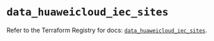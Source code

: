 # `data_huaweicloud_iec_sites`

Refer to the Terraform Registry for docs: [`data_huaweicloud_iec_sites`](https://registry.terraform.io/providers/huaweicloud/huaweicloud/1.71.1/docs/data-sources/iec_sites).
